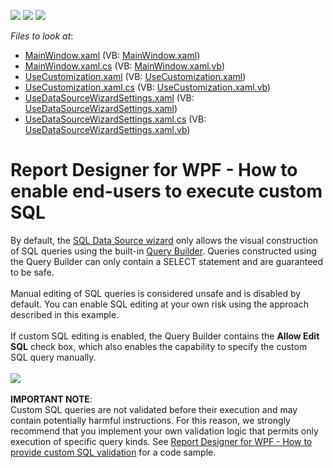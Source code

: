 <!-- default badges list -->
![](https://img.shields.io/endpoint?url=https://codecentral.devexpress.com/api/v1/VersionRange/128604486/22.2.2%2B)
[![](https://img.shields.io/badge/Open_in_DevExpress_Support_Center-FF7200?style=flat-square&logo=DevExpress&logoColor=white)](https://supportcenter.devexpress.com/ticket/details/T504221)
[![](https://img.shields.io/badge/📖_How_to_use_DevExpress_Examples-e9f6fc?style=flat-square)](https://docs.devexpress.com/GeneralInformation/403183)
<!-- default badges end -->
<!-- default file list -->
*Files to look at*:

* [MainWindow.xaml](./CS/EnableCustomSql/MainWindow.xaml) (VB: [MainWindow.xaml](./VB/EnableCustomSql/MainWindow.xaml))
* [MainWindow.xaml.cs](./CS/EnableCustomSql/MainWindow.xaml.cs) (VB: [MainWindow.xaml.vb](./VB/EnableCustomSql/MainWindow.xaml.vb))
* [UseCustomization.xaml](./CS/EnableCustomSql/UseCustomization.xaml) (VB: [UseCustomization.xaml](./VB/EnableCustomSql/UseCustomization.xaml))
* [UseCustomization.xaml.cs](./CS/EnableCustomSql/UseCustomization.xaml.cs) (VB: [UseCustomization.xaml.vb](./VB/EnableCustomSql/UseCustomization.xaml.vb))
* [UseDataSourceWizardSettings.xaml](./CS/EnableCustomSql/UseDataSourceWizardSettings.xaml) (VB: [UseDataSourceWizardSettings.xaml](./VB/EnableCustomSql/UseDataSourceWizardSettings.xaml))
* [UseDataSourceWizardSettings.xaml.cs](./CS/EnableCustomSql/UseDataSourceWizardSettings.xaml.cs) (VB: [UseDataSourceWizardSettings.xaml.vb](./VB/EnableCustomSql/UseDataSourceWizardSettings.xaml.vb))
<!-- default file list end -->
# Report Designer for WPF - How to enable end-users to execute custom SQL


By default, the <a href="https://documentation.devexpress.com/#XtraReports/CustomDocument114850">SQL Data Source wizard</a> only allows the visual construction of SQL queries using the built-in <a href="https://documentation.devexpress.com/#XtraReports/CustomDocument117846">Query Builder</a>. Queries constructed using the Query Builder can only contain a SELECT statement and are guaranteed to be safe.<br><br>Manual editing of SQL queries is considered unsafe and is disabled by default. You can enable SQL editing at your own risk using the approach described in this example.<br><br>If custom SQL editing is enabled, the Query Builder contains the <strong>Allow Edit SQL</strong> check box, which also enables the capability to specify the custom SQL query manually.<br><br><img src="https://raw.githubusercontent.com/DevExpress-Examples/report-designer-for-wpf-how-to-enable-end-users-to-execute-custom-sql-t504221/17.1.3+/media/d6b6a99f-2108-11e7-80bf-00155d62480c.png"><br><br><strong>IMPORTANT NOTE</strong>:<br>Custom SQL queries are not validated before their execution and may contain potentially harmful instructions. For this reason, we strongly recommend that you implement your own validation logic that permits only execution of specific query kinds. See <a href="https://www.devexpress.com/example=T564363">Report Designer for WPF - How to provide custom SQL validation</a> for a code sample.

<br/>


